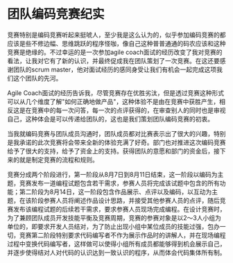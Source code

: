 团队编码竞赛纪实
================

竞赛特别是编码竞赛听起来挺唬人，至少我是这么认为的，似乎参加编码竞赛的都应该是些不修边幅、思维跳跃的程序怪咖，像自己这种普普通通的码农应该和这种竞赛是绝缘的。不过幸运的是一次参加agile coach面试的经历改变了我对竞赛的看法，让我对它有了新的认识，并最终促成我在团队策划了一次竞赛。在这还要感谢团队的scrum master，他对面试经历的感同身受让我们有机会一起完成这项我们这个团队的先河。

Agile Coach面试的经历告诉我，尽管竞赛存在优胜劣汰，但是透过竞赛这种形式可以从几个维度了解"如何正确地做产品"，这种体验不是由在竞赛中获胜产生，相反这是在竞赛中的每一次问答，每一次的点评获得的，在审查别人的同时也是审视自己，这种体会是可以传递给团队的，这也是我们策划团队编码竞赛的初衷。

当我就编码竞赛与团队成员沟通时，团队成员都对比赛表示出了很大的兴趣，特别是我承诺的此次竞赛将会带来全新的体验充满了好奇。部门也对推进这次编码竞赛给予了很大的支持，给予了资金上的支持。获得团队的意愿和部门的资金后，接下来的就是制定竞赛的流程和规则。

竞赛分成两个阶段进行，第一阶段从8月7日到8月11日结束，这一阶段以编码为主题，竞赛发布一道编程试题包含若干需求，参赛人员将完成该试题中包含的所有功能；第二阶段为8月14日，这一阶段包含作品展示、点评以及编码，以互动为主题，在该阶段参赛人员将阐述作品设计思路，并接受其他参赛人员的点评，随后竞赛发布该编程试题的后续若干需求，要求参赛人员现场完成编程。在设计竞赛时，为了兼顾团队成员开发技能平衡及竞赛周期，竞赛的参赛对象是以2～3人小组为单位的，即要求开发人员结对，为了防止出现小组中某位成员的技能过强，包办一切，竞赛第二阶段特别要求代码编写者不作为展示作品时的讲解人，并在现场编程过程中变换代码编写者，这样做可以使得小组所有成员都能够得到机会展示自己，并逐步使得结对人对代码的认识达到一致认识的程序，从而体会代码集体所有制。
